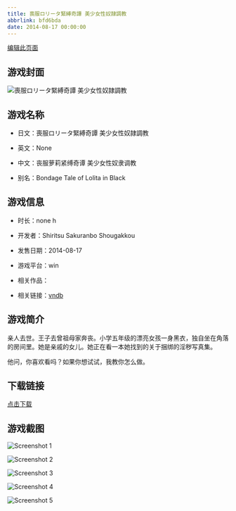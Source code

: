 ```yaml
---
title: 喪服ロリータ緊縛奇譚 美少女性奴隷調教
abbrlink: bfd6bda
date: 2014-08-17 00:00:00
---
```

[编辑此页面](https://github.com/ACG-3/ADV3-source/blob/main/source/_posts/%E5%96%AA%E6%9C%8D%E3%83%AD%E3%83%AA%E3%83%BC%E3%82%BF%E7%B7%8A%E7%B8%9B%E5%A5%87%E8%AD%9A%20%E7%BE%8E%E5%B0%91%E5%A5%B3%E6%80%A7%E5%A5%B4%E9%9A%B7%E8%AA%BF%E6%95%99.md)

## 游戏封面

![喪服ロリータ緊縛奇譚 美少女性奴隷調教](https://pan.timero.xyz/d/onedrive/img_lib_001/%E5%96%AA%E6%9C%8D%E3%83%AD%E3%83%AA%E3%83%BC%E3%82%BF%E7%B7%8A%E7%B8%9B%E5%A5%87%E8%AD%9A%20%E7%BE%8E%E5%B0%91%E5%A5%B3%E6%80%A7%E5%A5%B4%E9%9A%B7%E8%AA%BF%E6%95%99_cover.avif)


## 游戏名称

- 日文：喪服ロリータ緊縛奇譚 美少女性奴隷調教
- 英文：None
- 中文：丧服萝莉紧缚奇谭 美少女性奴隶调教

- 别名：Bondage Tale of Lolita in Black


## 游戏信息

- 时长：none h
- 开发者：Shiritsu Sakuranbo Shougakkou
- 发售日期：2014-08-17
- 游戏平台：win
- 相关作品：

- 相关链接：[vndb](https://vndb.org/v16001)


## 游戏简介

亲人去世。王子去曾祖母家奔丧。小学五年级的漂亮女孩一身黑衣，独自坐在角落的房间里。她是亲戚的女儿。她正在看一本她找到的关于捆绑的淫秽写真集。

他问，你喜欢看吗？如果你想试试，我教你怎么做。


## 下载链接

[点击下载](https://pan.timero.xyz/onedrive/adv_lib_001/%E5%96%AA%E6%9C%8D%E3%83%AD%E3%83%AA%E3%83%BC%E3%82%BF%E7%B7%8A%E7%B8%9B%E5%A5%87%E8%AD%9A%20%E7%BE%8E%E5%B0%91%E5%A5%B3%E6%80%A7%E5%A5%B4%E9%9A%B7%E8%AA%BF%E6%95%99)


## 游戏截图


![Screenshot 1](https://pan.timero.xyz/d/onedrive/img_lib_001/%E5%96%AA%E6%9C%8D%E3%83%AD%E3%83%AA%E3%83%BC%E3%82%BF%E7%B7%8A%E7%B8%9B%E5%A5%87%E8%AD%9A%20%E7%BE%8E%E5%B0%91%E5%A5%B3%E6%80%A7%E5%A5%B4%E9%9A%B7%E8%AA%BF%E6%95%99_Screenshot_1.avif)

![Screenshot 2](https://pan.timero.xyz/d/onedrive/img_lib_001/%E5%96%AA%E6%9C%8D%E3%83%AD%E3%83%AA%E3%83%BC%E3%82%BF%E7%B7%8A%E7%B8%9B%E5%A5%87%E8%AD%9A%20%E7%BE%8E%E5%B0%91%E5%A5%B3%E6%80%A7%E5%A5%B4%E9%9A%B7%E8%AA%BF%E6%95%99_Screenshot_2.avif)

![Screenshot 3](https://pan.timero.xyz/d/onedrive/img_lib_001/%E5%96%AA%E6%9C%8D%E3%83%AD%E3%83%AA%E3%83%BC%E3%82%BF%E7%B7%8A%E7%B8%9B%E5%A5%87%E8%AD%9A%20%E7%BE%8E%E5%B0%91%E5%A5%B3%E6%80%A7%E5%A5%B4%E9%9A%B7%E8%AA%BF%E6%95%99_Screenshot_3.avif)

![Screenshot 4](https://pan.timero.xyz/d/onedrive/img_lib_001/%E5%96%AA%E6%9C%8D%E3%83%AD%E3%83%AA%E3%83%BC%E3%82%BF%E7%B7%8A%E7%B8%9B%E5%A5%87%E8%AD%9A%20%E7%BE%8E%E5%B0%91%E5%A5%B3%E6%80%A7%E5%A5%B4%E9%9A%B7%E8%AA%BF%E6%95%99_Screenshot_4.avif)

![Screenshot 5](https://pan.timero.xyz/d/onedrive/img_lib_001/%E5%96%AA%E6%9C%8D%E3%83%AD%E3%83%AA%E3%83%BC%E3%82%BF%E7%B7%8A%E7%B8%9B%E5%A5%87%E8%AD%9A%20%E7%BE%8E%E5%B0%91%E5%A5%B3%E6%80%A7%E5%A5%B4%E9%9A%B7%E8%AA%BF%E6%95%99_Screenshot_5.avif)

